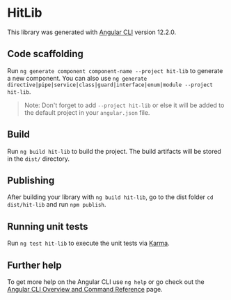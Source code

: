 # HitLib

This library was generated with [Angular CLI](https://github.com/angular/angular-cli) version 12.2.0.

## Code scaffolding

Run `ng generate component component-name --project hit-lib` to generate a new component. You can also use `ng generate directive|pipe|service|class|guard|interface|enum|module --project hit-lib`.
> Note: Don't forget to add `--project hit-lib` or else it will be added to the default project in your `angular.json` file. 

## Build

Run `ng build hit-lib` to build the project. The build artifacts will be stored in the `dist/` directory.

## Publishing

After building your library with `ng build hit-lib`, go to the dist folder `cd dist/hit-lib` and run `npm publish`.

## Running unit tests

Run `ng test hit-lib` to execute the unit tests via [Karma](https://karma-runner.github.io).

## Further help

To get more help on the Angular CLI use `ng help` or go check out the [Angular CLI Overview and Command Reference](https://angular.io/cli) page.
